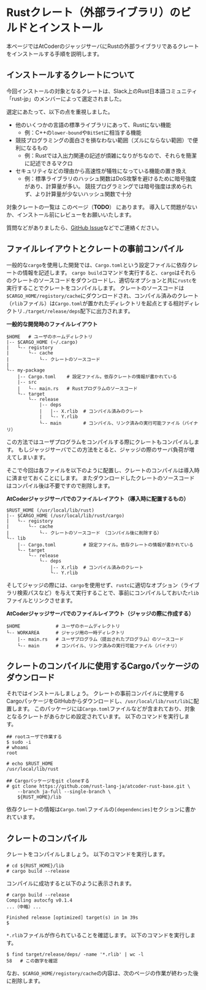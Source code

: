 <!-- -*- coding:utf-8-unix -*- -->

# Rustクレート（外部ライブラリ）のビルドとインストール

本ページではAtCoderのジャッジサーバにRustの外部ライブラリであるクレートをインストールする手順を説明します。


## インストールするクレートについて

今回インストールの対象となるクレートは、Slack上のRust日本語コミュニティ「rust-jp」のメンバーによって選定されました。

選定にあたって、以下の点を重視しました。

- 他のいくつかの言語の標準ライブラリにあって、Rustにない機能
  - 例：C++の`lower-bound`や`BitSet`に相当する機能
- 競技プログラミングの面白さを損なわない範囲（ズルにならない範囲）で便利になるもの
  - 例：Rustでは入出力関連の記述が煩雑になりがちなので、それらを簡潔に記述できるマクロ
- セキュリティなどの理由から高速性が犠牲になっている機能の置き換え
  - 例：標準ライブラリのハッシュ関数はDoS攻撃を避けるために暗号強度があり、計算量が多い。
    競技プログラミングでは暗号強度は求められず、より計算量が少ないハッシュ関数で十分

対象クレートの一覧は このページ（**TODO**） にあります。
導入して問題がないか、インストール前にレビューをお願いいたします。

質問などがありましたら、[GitHub Issue][gh-issue]などでご連絡ください。

[gh-issue]: https://github.com/rust-lang-ja/atcoder-rust-resources/issues


## ファイルレイアウトとクレートの事前コンパイル

一般的な`cargo`を使用した開発では、`Cargo.toml`という設定ファイルに依存クレートの情報を記述します。
`cargo build`コマンドを実行すると、`cargo`はそれらのクレートのソースコードをダウンロードし、適切なオプションと共に`rustc`を実行することでクレートをコンパイルします。
クレートのソースコードは`$CARGO_HOME/registory/cache`にダウンロードされ、コンパイル済みのクレート（`rlib`ファイル）は`Cargo.toml`が置かれたディレクトリを起点とする相対ディレクトリ`./target/release/deps`配下に出力されます。

**一般的な開発時のファイルレイアウト**

```console
$HOME   # ユーザのホームディレクトリ
|-- $CARGO_HOME (~/.cargo)
|   └-- registory
|       └-- cache
|           └-- クレートのソースコード
|
└-- my-package
    |-- Cargo.toml    # 設定ファイル。依存クレートの情報が書かれている
    |-- src
    |   └-- main.rs   # Rustプログラムのソースコード
    └-- target
        └-- release
            |-- deps
            |   |-- X.rlib  # コンパイル済みのクレート
            |   └-- Y.rlib
            └-- main        # コンパイル、リンク済みの実行可能ファイル（バイナリ）
```

この方法ではユーザプログラムをコンパイルする際にクレートもコンパイルします。
もしジャッジサーバでこの方法をとると、ジャッジの際のサーバ負荷が増えてしまいます。

そこで今回は各ファイルを以下のように配置し、クレートのコンパイルは導入時に済ませておくことにします。
またダウンロードしたクレートのソースコードはコンパイル後は不要ですので削除します。

**AtCoderジャッジサーバでのファイルレイアウト（導入時に配置するもの）**

```console
$RUST_HOME (/usr/local/lib/rust)
|-- $CARGO_HOME (/usr/local/lib/rust/cargo)
|   └-- registory
|       └-- cache
|           └-- クレートのソースコード　（コンパイル後に削除する）
└-- lib
    |-- Cargo.toml          # 設定ファイル。依存クレートの情報が書かれている
    └-- target
        └-- release
            └-- deps
                |-- X.rlib  # コンパイル済みのクレート
                └-- Y.rlib
```

そしてジャッジの際には、`cargo`を使用せず、`rustc`に適切なオプション（ライブラリ検索パスなど）を与えて実行することで、事前にコンパイルしておいた`rlib`ファイルとリンクさせます。

**AtCoderジャッジサーバでのファイルレイアウト（ジャッジの際に作成する）**

```
$HOME             # ユーザのホームディレクトリ
└-- WORKAREA      # ジャッジ用の一時ディレクトリ
    |-- main.rs   # ユーザプログラム（提出されたプログラム）のソースコード
    └-- main      # コンパイル、リンク済みの実行可能ファイル（バイナリ）
```


## クレートのコンパイルに使用するCargoパッケージのダウンロード

それではインストールしましょう。
クレートの事前コンパイルに使用するCargoパッケージをGitHubからダウンロードし、`/usr/local/lib/rust/lib`に配置します。
このパッケージには`Cargo.toml`ファイルなどが含まれており、対象となるクレートがあらかじめ設定されています。
以下のコマンドを実行します。

```console
## rootユーザで作業する
$ sudo -i
# whoami
root

# echo $RUST_HOME
/usr/local/lib/rust

## Cargoパッケージをgit cloneする
# git clone https://github.com/rust-lang-ja/atcoder-rust-base.git \
    --branch ja-full --single-branch \
    ${RUST_HOME}/lib
```

依存クレートの情報は`Cargo.toml`ファイルの`[dependencies]`セクションに書かれています。


## クレートのコンパイル

クレートをコンパイルしましょう。
以下のコマンドを実行します。

```console
# cd ${RUST_HOME}/lib
# cargo build --release
```

コンパイルに成功すると以下のように表示されます。

```console
# cargo build --release
Compiling autocfg v0.1.4
...（中略）...

Finished release [optimized] target(s) in 1m 39s
$
```

`*.rlib`ファイルが作られていることを確認します。
以下のコマンドを実行します。

```console
$ find target/release/deps/ -name '*.rlib' | wc -l
58   # この数字を確認
```

なお、`$CARGO_HOME/registory/cache`の内容は、次のページの作業が終わった後に削除します。
